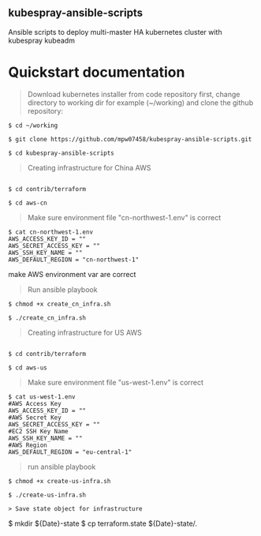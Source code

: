 ## kubespray-ansible-scripts
Ansible scripts to deploy multi-master HA kubernetes cluster with kubespray kubeadm

# Quickstart documentation

> Download kubernetes installer from code repository
first, change directory to working dir for example (~/working) and clone the github repository:

```
$ cd ~/working

$ git clone https://github.com/mpw07458/kubespray-ansible-scripts.git

$ cd kubespray-ansible-scripts

```

> Creating infrastructure for China AWS

```

$ cd contrib/terraform

$ cd aws-cn

```
> Make sure environment file "cn-northwest-1.env" is correct

```
$ cat cn-northwest-1.env
AWS_ACCESS_KEY_ID = ""
AWS_SECRET_ACCESS_KEY = ""
AWS_SSH_KEY_NAME = ""
AWS_DEFAULT_REGION = "cn-northwest-1"
```

make AWS environment var are correct

> Run ansible playbook

```
$ chmod +x create_cn_infra.sh

$ ./create_cn_infra.sh

```

> Creating infrastructure for US AWS

```

$ cd contrib/terraform

$ cd aws-us

```
> Make sure environment file "us-west-1.env" is correct

```
$ cat us-west-1.env
#AWS Access Key
AWS_ACCESS_KEY_ID = ""
#AWS Secret Key
AWS_SECRET_ACCESS_KEY = ""
#EC2 SSH Key Name
AWS_SSH_KEY_NAME = ""
#AWS Region
AWS_DEFAULT_REGION = "eu-central-1"
```

> run ansible playbook
```
$ chmod +x create-us-infra.sh

$ ./create-us-infra.sh

> Save state object for infrastructure

```
$ mkdir ${Date}-state
$ cp terraform.state  ${Date}-state/.
